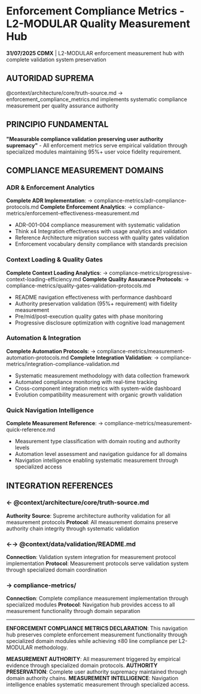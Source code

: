 # Enforcement Compliance Metrics - L2-MODULAR Quality Measurement Hub

**31/07/2025 CDMX** | L2-MODULAR enforcement measurement hub with complete validation system preservation

## AUTORIDAD SUPREMA
@context/architecture/core/truth-source.md → enforcement_compliance_metrics.md implements systematic compliance measurement per quality assurance authority

## PRINCIPIO FUNDAMENTAL
**"Measurable compliance validation preserving user authority supremacy"** - All enforcement metrics serve empirical validation through specialized modules maintaining 95%+ user voice fidelity requirement.

## COMPLIANCE MEASUREMENT DOMAINS

### **ADR & Enforcement Analytics**
**Complete ADR Implementation**: → compliance-metrics/adr-compliance-protocols.md
**Complete Enforcement Analytics**: → compliance-metrics/enforcement-effectiveness-measurement.md
- ADR-001-004 compliance measurement with systematic validation
- Think x4 Integration effectiveness with usage analytics and validation
- Reference Architecture migration success with quality gates validation
- Enforcement vocabulary density compliance with standards precision

### **Context Loading & Quality Gates**
**Complete Context Loading Analytics**: → compliance-metrics/progressive-context-loading-efficiency.md
**Complete Quality Assurance Protocols**: → compliance-metrics/quality-gates-validation-protocols.md
- README navigation effectiveness with performance dashboard
- Authority preservation validation (95%+ requirement) with fidelity measurement
- Pre/mid/post-execution quality gates with phase monitoring
- Progressive disclosure optimization with cognitive load management

### **Automation & Integration**
**Complete Automation Protocols**: → compliance-metrics/measurement-automation-protocols.md
**Complete Integration Validation**: → compliance-metrics/integration-compliance-validation.md
- Systematic measurement methodology with data collection framework
- Automated compliance monitoring with real-time tracking
- Cross-component integration metrics with system-wide dashboard
- Evolution compatibility measurement with organic growth validation

### **Quick Navigation Intelligence**
**Complete Measurement Reference**: → compliance-metrics/measurement-quick-reference.md
- Measurement type classification with domain routing and authority levels
- Automation level assessment and navigation guidance for all domains
- Navigation intelligence enabling systematic measurement through specialized access

## INTEGRATION REFERENCES

### ← @context/architecture/core/truth-source.md
**Authority Source**: Supreme architecture authority validation for all measurement protocols
**Protocol**: All measurement domains preserve authority chain integrity through systematic validation

### ←→ @context/data/validation/README.md
**Connection**: Validation system integration for measurement protocol implementation
**Protocol**: Measurement protocols serve validation system through specialized domain coordination

### → compliance-metrics/
**Connection**: Complete compliance measurement implementation through specialized modules
**Protocol**: Navigation hub provides access to all measurement functionality through domain separation

---

**ENFORCEMENT COMPLIANCE METRICS DECLARATION**: This navigation hub preserves complete enforcement measurement functionality through specialized domain modules while achieving ≤80 line compliance per L2-MODULAR methodology.

**MEASUREMENT AUTHORITY**: All measurement triggered by empirical evidence through specialized domain protocols.
**AUTHORITY PRESERVATION**: Complete user authority supremacy maintained through domain authority chains.
**MEASUREMENT INTELLIGENCE**: Navigation intelligence enables systematic measurement through specialized access.